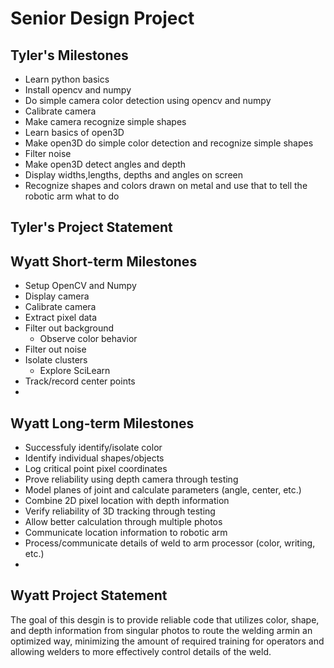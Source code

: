 # Senior Design Project

## Tyler's Milestones
- Learn python basics
- Install opencv and numpy
- Do simple camera color detection using opencv and numpy
- Calibrate camera
- Make camera recognize simple shapes
- Learn basics of open3D
- Make open3D do simple color detection and recognize simple shapes
- Filter noise
- Make open3D detect angles and depth
- Display widths,lengths, depths and angles on screen
- Recognize shapes and colors drawn on metal and use that to tell the robotic arm what to do

## Tyler's Project Statement


## Wyatt Short-term Milestones
- Setup OpenCV and Numpy
- Display camera
- Calibrate camera
- Extract pixel data 
- Filter out background
    - Observe color behavior
- Filter out noise
- Isolate clusters
    - Explore SciLearn
- Track/record center points
- 

## Wyatt Long-term Milestones
- Successfuly identify/isolate color
- Identify individual shapes/objects
- Log critical point pixel coordinates
- Prove reliability using depth camera through testing
- Model planes of joint and calculate parameters (angle, center, etc.)
- Combine 2D pixel location with depth information
- Verify reliability of 3D tracking through testing
- Allow better calculation through multiple photos
- Communicate location information to robotic arm
- Process/communicate details of weld to arm processor (color, writing, etc.)
-

## Wyatt Project Statement
The goal of this desgin is to provide reliable code that utilizes color, shape, 
and depth information from singular photos to route the welding armin an 
optimized way, minimizing the amount of required training for operators and 
allowing welders to more effectively control details of the weld.
